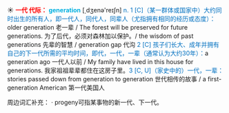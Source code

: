 ☀ <font color="red">**一代 代际：**</font>
<font color="sky blue">**generation**</font> [͵dӡenə'reɪʃn] 
<font color="#0070c0">n. 1 [C]（某一群体或国家中）大约同时出生的所有人，即一代人，同代人，同辈人（尤指拥有相同的经历或态度）：</font>older generation 老一辈 / The forest will be preserved for future generations. 为了后代，必须对森林加以保护。/ the wisdom of past generations 先辈的智慧 / generation gap 代沟 <font color="#0070c0">2 [C] 孩子们长大、成年并拥有自己的下一代所需的平均时间，即代，一代，一辈（通常认为大约30年）：</font>a generation ago 一代人以前 / My family have lived in this house for generations. 我家祖祖辈辈都住在这房子里。<font color="#0070c0">3 [C, U]（家史中的）一代，一辈：</font>stories passed down from generation to generation 世代相传的故事 / a first-generation American 第一代美国人

周边词汇补充：
· progeny可指某事物的新一代、下一代。